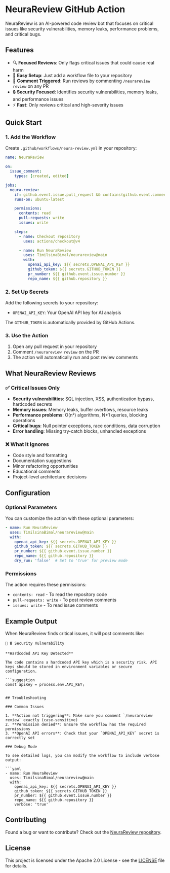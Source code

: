 # NeuraReview GitHub Action

NeuraReview is an AI-powered code review bot that focuses on critical issues like security vulnerabilities, memory leaks, performance problems, and critical bugs.

## Features

- 🔍 **Focused Reviews**: Only flags critical issues that could cause real harm
- 🚀 **Easy Setup**: Just add a workflow file to your repository
- 💬 **Comment Triggered**: Run reviews by commenting `/neurareview review` on any PR
- 🔒 **Security Focused**: Identifies security vulnerabilities, memory leaks, and performance issues
- ⚡ **Fast**: Only reviews critical and high-severity issues

## Quick Start

### 1. Add the Workflow

Create `.github/workflows/neura-review.yml` in your repository:

```yaml
name: NeuraReview

on:
  issue_comment:
    types: [created, edited]

jobs:
  neura-review:
    if: github.event.issue.pull_request && contains(github.event.comment.body, '/neurareview review')
    runs-on: ubuntu-latest

    permissions:
      contents: read
      pull-requests: write
      issues: write

    steps:
      - name: Checkout repository
        uses: actions/checkout@v4

      - name: Run NeuraReview
        uses: TimilsinaBimal/neurareview@main
        with:
          openai_api_key: ${{ secrets.OPENAI_API_KEY }}
          github_token: ${{ secrets.GITHUB_TOKEN }}
          pr_number: ${{ github.event.issue.number }}
          repo_name: ${{ github.repository }}
```

### 2. Set Up Secrets

Add the following secrets to your repository:

- `OPENAI_API_KEY`: Your OpenAI API key for AI analysis

The `GITHUB_TOKEN` is automatically provided by GitHub Actions.

### 3. Use the Action

1. Open any pull request in your repository
2. Comment `/neurareview review` on the PR
3. The action will automatically run and post review comments

## What NeuraReview Reviews

### ✅ Critical Issues Only
- **Security vulnerabilities**: SQL injection, XSS, authentication bypass, hardcoded secrets
- **Memory issues**: Memory leaks, buffer overflows, resource leaks
- **Performance problems**: O(n²) algorithms, N+1 queries, blocking operations
- **Critical bugs**: Null pointer exceptions, race conditions, data corruption
- **Error handling**: Missing try-catch blocks, unhandled exceptions

### ❌ What It Ignores
- Code style and formatting
- Documentation suggestions
- Minor refactoring opportunities
- Educational comments
- Project-level architecture decisions

## Configuration

### Optional Parameters

You can customize the action with these optional parameters:

```yaml
- name: Run NeuraReview
  uses: TimilsinaBimal/neurareview@main
  with:
    openai_api_key: ${{ secrets.OPENAI_API_KEY }}
    github_token: ${{ secrets.GITHUB_TOKEN }}
    pr_number: ${{ github.event.issue.number }}
    repo_name: ${{ github.repository }}
    dry_run: 'false'  # Set to 'true' for preview mode
```

### Permissions

The action requires these permissions:
- `contents: read` - To read the repository code
- `pull-requests: write` - To post review comments
- `issues: write` - To read issue comments

## Example Output

When NeuraReview finds critical issues, it will post comments like:

```
🔴 🔒 Security Vulnerability

**Hardcoded API Key Detected**

The code contains a hardcoded API key which is a security risk. API keys should be stored in environment variables or secure configuration.

```suggestion
const apiKey = process.env.API_KEY;
```
```

## Troubleshooting

### Common Issues

1. **Action not triggering**: Make sure you comment `/neurareview review` exactly (case-sensitive)
2. **Permission denied**: Ensure the workflow has the required permissions
3. **OpenAI API errors**: Check that your `OPENAI_API_KEY` secret is correctly set

### Debug Mode

To see detailed logs, you can modify the workflow to include verbose output:

```yaml
- name: Run NeuraReview
  uses: TimilsinaBimal/neurareview@main
  with:
    openai_api_key: ${{ secrets.OPENAI_API_KEY }}
    github_token: ${{ secrets.GITHUB_TOKEN }}
    pr_number: ${{ github.event.issue.number }}
    repo_name: ${{ github.repository }}
    verbose: 'true'
```

## Contributing

Found a bug or want to contribute? Check out the [NeuraReview repository](https://github.com/TimilsinaBimal/neurareview).

## License

This project is licensed under the Apache 2.0 License - see the [LICENSE](LICENSE) file for details.
